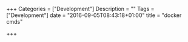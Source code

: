 +++
Categories = ["Development"]
Description = ""
Tags = ["Development"]
date = "2016-09-05T08:43:18+01:00"
title = "docker cmds"

+++

